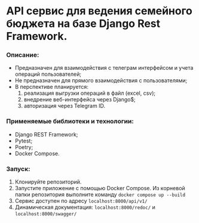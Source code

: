 # API сервис для ведения семейного бюджета на базе Django Rest Framework.

### Описание:
- Предназначен для взаимодействия с телеграм интерфейсом 
и учета операций пользователей;
- Не предназначен для прямого взаимодействия с пользователями;
- В перспективе планируется: 
  1. реализация выгрузки операций в файл (excel, csv);
  2. внедрение веб-интерфейса через Django$;
  3. авторизация через Telegram ID.

### Применяемые библиотеки и технологии:
- Django REST Framework;
- Pytest;
- Poetry;
- Docker Compose.

### Запуск:
1. Клонируйте репозиторий.
2. Запустите приложение с помощью Docker Compose. 
Из корневой папки репозитория выполните команду `docker compose up --build`
3. Сервис доступен по адресу `localhost:8000/api/v1/`
4. Динамическая документация: `localhost:8000/redoc/` и `localhost:8000/swagger/`